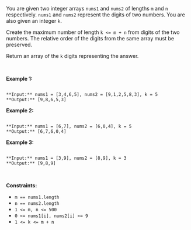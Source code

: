 
You are given two integer arrays `nums1` and `nums2` of lengths `m` and `n` respectively. `nums1` and `nums2` represent the digits of two numbers. You are also given an integer `k`.


Create the maximum number of length `k <= m + n` from digits of the two numbers. The relative order of the digits from the same array must be preserved.


Return an array of the `k` digits representing the answer.


 


**Example 1:**



```

**Input:** nums1 = [3,4,6,5], nums2 = [9,1,2,5,8,3], k = 5
**Output:** [9,8,6,5,3]

```

**Example 2:**



```

**Input:** nums1 = [6,7], nums2 = [6,0,4], k = 5
**Output:** [6,7,6,0,4]

```

**Example 3:**



```

**Input:** nums1 = [3,9], nums2 = [8,9], k = 3
**Output:** [9,8,9]

```

 


**Constraints:**


* `m == nums1.length`
* `n == nums2.length`
* `1 <= m, n <= 500`
* `0 <= nums1[i], nums2[i] <= 9`
* `1 <= k <= m + n`


